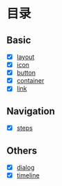 # 目录

## Basic

- [x] [layout](/element/layout.md)
- [x] [icon](/element/icon.md)
- [x] [button](/element/button.md)
- [x] [container](/element/container.md)
- [x] [link](/element/link.md)

## Navigation

- [x] [steps](/element/steps.md)

## Others

- [x] [dialog](/element/dialog.md)
- [x] [timeline](/element/timeline.md)
